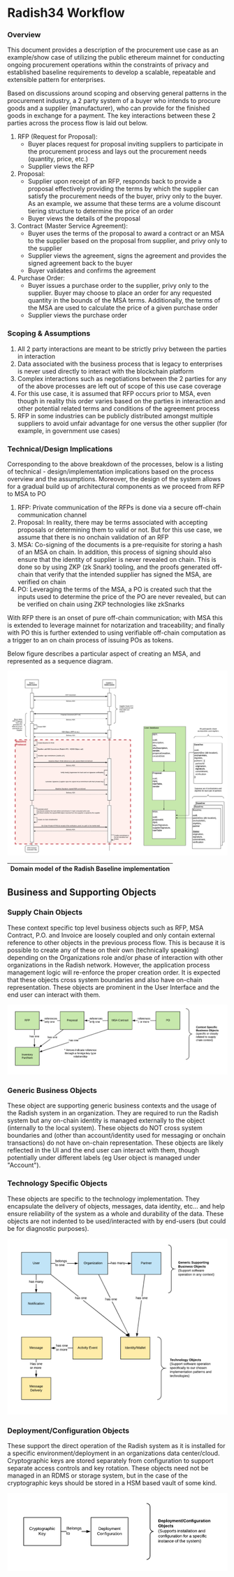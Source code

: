 # Radish34 Workflow

### Overview

This document provides a description of the procurement use case as an example/show case of utilizing the public ethereum mainnet for conducting ongoing procurement operations within the constraints of privacy and established baseline requirements to develop a scalable, repeatable and extensible pattern for enterprises.

Based on discussions around scoping and observing general patterns in the procurement industry, a 2 party system of a buyer who intends to procure goods and a supplier \(manufacturer\), who can provide for the finished goods in exchange for a payment. The key interactions between these 2 parties across the process flow is laid out below.

1. RFP \(Request for Proposal\):
   * Buyer places request for proposal inviting suppliers to participate in the procurement process and lays out the procurement needs \(quantity, price, etc.\)
   * Supplier views the RFP
2. Proposal:
   * Supplier upon receipt of an RFP, responds back to provide a proposal effectively providing the terms by which the supplier can satisfy the procurement needs of the buyer, privy only to the buyer. As an example, we assume that these terms are a volume discount tiering structure to determine the price of an order
   * Buyer views the details of the proposal
3. Contract \(Master Service Agreement\):
   * Buyer uses the terms of the proposal to award a contract or an MSA to the supplier based on the proposal from supplier, and privy only to the supplier
   * Supplier views the agreement, signs the agreement and provides the signed agreement back to the buyer
   * Buyer validates and confirms the agreement
4. Purchase Order:
   * Buyer issues a purchase order to the supplier, privy only to the supplier. Buyer may choose to place an order for any requested quantity in the bounds of the MSA terms. Additionally, the terms of the MSA are used to calculate the price of a given purchase order
   * Supplier views the purchase order

### Scoping & Assumptions

1. All 2 party interactions are meant to be strictly privy between the parties in interaction
2. Data associated with the business process that is legacy to enterprises is never used directly to interact with the blockchain platform
3. Complex interactions such as negotiations between the 2 parties for any of the above processes are left out of scope of this use case coverage
4. For this use case, it is assumed that RFP occurs prior to MSA, even though in reality this order varies based on the parties in interaction and other potential related terms and conditions of the agreement process
5. RFP in some industries can be publicly distributed amongst multiple suppliers to avoid unfair advantage for one versus the other supplier \(for example, in government use cases\)

### Technical/Design Implications

Corresponding to the above breakdown of the processes, below is a listing of technical - design/implementation implications based on the process overview and the assumptions. Moreover, the design of the system allows for a gradual build up of architectural components as we proceed from RFP to MSA to PO

1. RFP: Private communication of the RFPs is done via a secure off-chain communication channel
2. Proposal: In reality, there may be terms associated with accepting proposals or determining them to valid or not. But for this use case, we assume that there is no onchain validation of an RFP
3. MSA: Co-signing of the documents is a pre-requisite for storing a hash of an MSA on chain. In addition, this process of signing should also ensure that the identity of supplier is never revealed on chain. This is done so by using ZKP \(zk Snark\) tooling, and the proofs generated off-chain that verify that the intended supplier has signed the MSA, are verified on chain
4. PO: Leveraging the terms of the MSA, a PO is created such that the inputs used to determine the price of the PO are never revealed, but can be verified on chain using ZKP technologies like zkSnarks

With RFP there is an onset of pure off-chain communication; with MSA this is extended to leverage mainnet for notarization and traceability; and finally with PO this is further extended to using verifiable off-chain computation as a trigger to an on chain process of issuing POs as tokens.

Below figure describes a particular aspect of creating an MSA, and represented as a sequence diagram.

![](../.gitbook/assets/r34-queue-based-workflow-design-rfp-to-msa-flow.jpg)







| Domain model of the Radish Baseline implementation |
| :--- |


## Business and Supporting Objects

### Supply Chain Objects

These context specific top level business objects such as RFP, MSA Contract, P.O. and Invoice are loosely coupled and only contain external reference to other objects in the previous process flow. This is because it is possible to create any of these on their own \(technically speaking\) depending on the Organizations role and/or phase of interaction with other organizations in the Radish network. However, the application process management logic will re-enforce the proper creation order. It is expected that these objects cross system boundaries and also have on-chain representation. These objects are prominent in the User Interface and the end user can interact with them.

![](../.gitbook/assets/revised-radish-user-stories-business-objects-1.png)

### Generic Business Objects

These object are supporting generic business contexts and the usage of the Radish system in an organization. They are required to run the Radish system but any on-chain identity is managed externally to the object \(internally to the local system\). These objects do NOT cross system boundaries and \(other than account/identity used for messaging or onchain transactions\) do not have on-chain representation. These objects are likely reflected in the UI and the end user can interact with them, though potentially under different labels \(eg User object is managed under "Account"\).

### Technology Specific Objects

These objects are specific to the technology implementation. They encapsulate the delivery of objects, messages, data identity, etc... and help ensure reliability of the system as a whole and durability of the data. These objects are not indented to be used/interacted with by end-users \(but could be for diagnostic purposes\).

![](../.gitbook/assets/revised-radish-user-stories-business-objects-2.png)

### Deployment/Configuration Objects

These support the direct operation of the Radish system as it is installed for a specific environment/deployment in an organizations data center/cloud. Cryptographic keys are stored separately from configuration to support separate access controls and key rotation. These objects need not be managed in an RDMS or storage system, but in the case of the cryptographic keys should be stored in a HSM based vault of some kind.

![](../.gitbook/assets/revised-radish-user-stories-business-objects-3.png)





